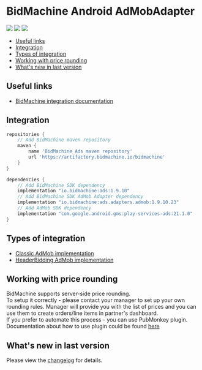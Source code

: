 # BidMachine Android AdMobAdapter

[<img src="https://img.shields.io/badge/SDK%20Version-1.9.10-brightgreen">](https://github.com/bidmachine/BidMachine-Android-SDK)
[<img src="https://img.shields.io/badge/Adapter%20Version-1.9.10.23-green">](https://artifactory.bidmachine.io/bidmachine/io/bidmachine/ads.adapters.admob/1.9.10.23/)
[<img src="https://img.shields.io/badge/AdMob%20Version-21.1.0-blue">](https://developers.google.com/admob/android/quick-start)

* [Useful links](#useful-links)
* [Integration](#integration)
* [Types of integration](#types-of-integration)
* [Working with price rounding](#working-with-price-rounding)
* [What's new in last version](#whats-new-in-last-version)

## Useful links
* [BidMachine integration documentation](https://wiki.appodeal.com/display/BID/BidMachine+Android+SDK+Documentation)

## Integration
```gradle
repositories {
    // Add BidMachine maven repository
    maven {
        name 'BidMachine Ads maven repository'
        url 'https://artifactory.bidmachine.io/bidmachine'
    }
}

dependencies {
    // Add BidMachine SDK dependency
    implementation "io.bidmachine:ads:1.9.10"
    // Add BidMachine SDK AdMob Adapter dependency
    implementation "io.bidmachine:ads.adapters.admob:1.9.10.23"
    // Add AdMob SDK dependency
    implementation "com.google.android.gms:play-services-ads:21.1.0"
}
```

## Types of integration
* [Classic AdMob implementation](example_admob)
* [HeaderBidding AdMob implementation](example_admob_fetch)

## Working with price rounding
BidMachine supports server-side price rounding.<br>
To setup it correctly - please contact your manager to set up your own rounding rules. Manager will provide you with the list of prices and you can use them to create orders/line items in partner's dashboard.<br>
If you prefer to automate this process - you can use PubMonkey plugin.<br>
Documentation about how to use plugin could be found [here](https://doc.bidmachine.io/eng/ssp-publisher-integration-documentation/bidmachine-custom-adapters/how-to-use-plugin-for-integration-via-mopub-google/creating-line-items-in-google-ad-manager-dashboard)

## What's new in last version
Please view the [changelog](CHANGELOG.md) for details.